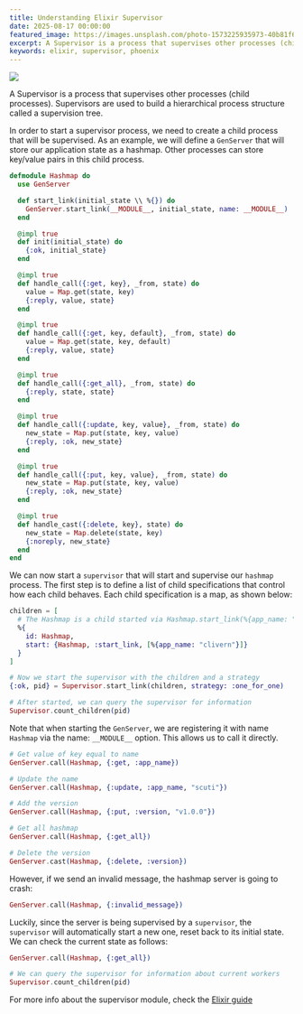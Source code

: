 ```yaml
---
title: Understanding Elixir Supervisor
date: 2025-08-17 00:00:00
featured_image: https://images.unsplash.com/photo-1573225935973-40b81f6e39e6?q=90&fm=jpg&w=1000&fit=max
excerpt: A Supervisor is a process that supervises other processes (child processes). Supervisors are used to build a hierarchical process structure called a supervision tree.
keywords: elixir, supervisor, phoenix
---
```


![](https://images.unsplash.com/photo-1573225935973-40b81f6e39e6?q=90&fm=jpg&w=1000&fit=max)

A Supervisor is a process that supervises other processes (child processes). Supervisors are used to build a hierarchical process structure called a supervision tree.

In order to start a supervisor process, we need to create a child process that will be supervised. As an example, we will define a `GenServer` that will store our application state as a hashmap. Other processes can store key/value pairs in this child process.

```elixir
defmodule Hashmap do
  use GenServer

  def start_link(initial_state \\ %{}) do
    GenServer.start_link(__MODULE__, initial_state, name: __MODULE__)
  end

  @impl true
  def init(initial_state) do
    {:ok, initial_state}
  end

  @impl true
  def handle_call({:get, key}, _from, state) do
    value = Map.get(state, key)
    {:reply, value, state}
  end

  @impl true
  def handle_call({:get, key, default}, _from, state) do
    value = Map.get(state, key, default)
    {:reply, value, state}
  end

  @impl true
  def handle_call({:get_all}, _from, state) do
    {:reply, state, state}
  end

  @impl true
  def handle_call({:update, key, value}, _from, state) do
    new_state = Map.put(state, key, value)
    {:reply, :ok, new_state}
  end

  @impl true
  def handle_call({:put, key, value}, _from, state) do
    new_state = Map.put(state, key, value)
    {:reply, :ok, new_state}
  end

  @impl true
  def handle_cast({:delete, key}, state) do
    new_state = Map.delete(state, key)
    {:noreply, new_state}
  end
end
```

We can now start a `supervisor` that will start and supervise our `hashmap` process. The first step is to define a list of child specifications that control how each child behaves. Each child specification is a map, as shown below:

```elixir
children = [
  # The Hashmap is a child started via Hashmap.start_link(%{app_name: "clivern"})
  %{
    id: Hashmap,
    start: {Hashmap, :start_link, [%{app_name: "clivern"}]}
  }
]

# Now we start the supervisor with the children and a strategy
{:ok, pid} = Supervisor.start_link(children, strategy: :one_for_one)

# After started, we can query the supervisor for information
Supervisor.count_children(pid)
```

Note that when starting the `GenServer`, we are registering it with name `Hashmap` via the name: `__MODULE__` option. This allows us to call it directly.

```elixir
# Get value of key equal to name
GenServer.call(Hashmap, {:get, :app_name})

# Update the name
GenServer.call(Hashmap, {:update, :app_name, "scuti"})

# Add the version
GenServer.call(Hashmap, {:put, :version, "v1.0.0"})

# Get all hashmap
GenServer.call(Hashmap, {:get_all})

# Delete the version
GenServer.cast(Hashmap, {:delete, :version})
```

However, if we send an invalid message, the hashmap server is going to crash:

```elixir
GenServer.call(Hashmap, {:invalid_message})
```

Luckily, since the server is being supervised by a `supervisor`, the `supervisor` will automatically start a new one, reset back to its initial state. We can check the current state as follows:

```elixir
GenServer.call(Hashmap, {:get_all})

# We can query the supervisor for information about current workers
Supervisor.count_children(pid)
```

For more info about the supervisor module, check the [Elixir guide](https://hexdocs.pm/elixir/1.18.4/Supervisor.html)
